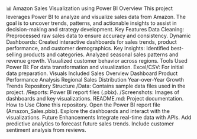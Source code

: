 📊 Amazon Sales Visualization using Power BI
Overview
This project leverages Power BI to analyze and visualize sales data from Amazon. The goal is to uncover trends, patterns, and actionable insights to assist in decision-making and strategy development.
Key Features
Data Cleaning: Preprocessed raw sales data to ensure accuracy and consistency.
Dynamic Dashboards: Created interactive dashboards for sales trends, product performance, and customer demographics.
Key Insights:
Identified best-selling products and categories.
Analyzed seasonal sales patterns and revenue growth.
Visualized customer behavior across regions.
Tools Used
Power BI: For data transformation and visualization.
Excel/CSV: For initial data preparation.
Visuals Included
Sales Overview Dashboard
Product Performance Analysis
Regional Sales Distribution
Year-over-Year Growth Trends
Repository Structure
/Data: Contains sample data files used in the project.
/Reports: Power BI report files (.pbix).
/Screenshots: Images of dashboards and key visualizations.
README.md: Project documentation.
How to Use
Clone this repository.
Open the Power BI report file (Amazon_Sales.pbix).
Explore the dashboards and interact with the visualizations.
Future Enhancements
Integrate real-time data with APIs.
Add predictive analytics to forecast future sales trends.
Include customer sentiment analysis from reviews.
